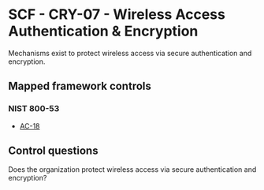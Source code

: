 # SCF - CRY-07 - Wireless Access Authentication & Encryption
Mechanisms exist to protect wireless access via secure authentication and encryption.
## Mapped framework controls
### NIST 800-53
- [AC-18](../nist80053/ac-18.md)
  
## Control questions
Does the organization protect wireless access via secure authentication and encryption?
  